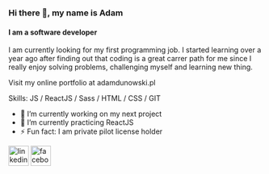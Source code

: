 ### Hi there 👋, my name is Adam
#### I am a software developer
I am currently looking for my first programming job. I started learning over a year ago after finding out that coding is a great carrer path for me since I really enjoy solving problems, challenging myself and learning new thing.

Visit my online portfolio at adamdunowski.pl

Skills: JS / ReactJS / Sass / HTML / CSS / GIT

- 🔭 I’m currently working on my next project
- 🌱 I’m currently practicing ReactJS
- ⚡ Fun fact: I am private pilot license holder 


[<img src='https://cdn.jsdelivr.net/npm/simple-icons@3.0.1/icons/linkedin.svg' alt='linkedin' height='40'>](https://www.linkedin.com/in/adam-dunowski/)  [<img src='https://cdn.jsdelivr.net/npm/simple-icons@3.0.1/icons/facebook.svg' alt='facebook' height='40'>](https://www.facebook.com/adam.dunowski)  

